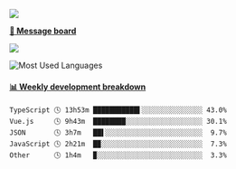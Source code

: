[![](https://count.getloli.com/get/@SmaIIstars.github.readme)](https://count.getloli.com/)


[**💬 Message board**](https://chat.getloli.com/room/@SmaIIstars.github)

[![](https://chat.getloli.com/room/@SmaIIstars.github/svg?width=600&height=100&limit=20&theme=light&fontSize=14)](https://chat.getloli.com/room/@SmaIIstars.github)


![Most Used Languages](https://github-readme-stats.vercel.app/api/top-langs/?username=SmaIIstars&theme=dark&layout=compact)

<!-- waka-box start -->
#### <a href="https://gist.github.com/e31f5e1b7a15ee54e2fc8fca68aa5e2b" target="_blank">📊 Weekly development breakdown</a>
```text
TypeScript 🕓 13h53m ███████████▌░░░░░░░░░░░░░░░ 43.0%
Vue.js     🕓 9h43m  ████████░░░░░░░░░░░░░░░░░░░ 30.1%
JSON       🕓 3h7m   ██▌░░░░░░░░░░░░░░░░░░░░░░░░  9.7%
JavaScript 🕓 2h21m  █▉░░░░░░░░░░░░░░░░░░░░░░░░░  7.3%
Other      🕓 1h4m   ▉░░░░░░░░░░░░░░░░░░░░░░░░░░  3.3%
```
<!-- Powered by https://github.com/YouEclipse/waka-box-go . -->
<!-- waka-box end -->
